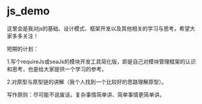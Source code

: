 # js_demo

这里会是我对js的基础、设计模式、框架开发以及其他相关的学习与思考，希望大家多多关注！

短期的计划：

1.写个requireJs或seaJs的模块开发工具简化版，即是自己对模块管理框架的认识和思考，也是给大家提供一个学习的参考。

2.对原型与原型链的讲解（我个人找到一个比较好的思路理解原型）。


写作原则：尽可能不说废话，复杂事情简单讲、简单事情更简单讲。
